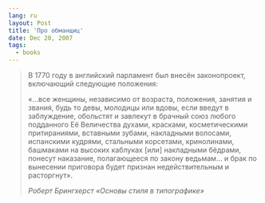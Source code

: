 ```yaml
---
lang: ru
layout: Post
title: 'Про обманщиц'
date: Dec 20, 2007
tags:
  - books
---
```


> В 1770 году в английский парламент был внесён законопроект, включающий следующие положения:
>
> «…все женщины, независимо от возраста, положения, занятия и звания, будь то девы, молодицы или вдовы, если введут в заблуждение, обольстят и завлекут в брачный союз любого подданного Её Величества духами, красками, косметическими притираниями, вставными зубами, накладными волосами, испанскими кудрями, стальными корсетами, кринолинами, башмаками на высоких каблуках [или] накладными бёдрами, понесут наказание, полагающееся по закону ведьмам… и брак по вынесении приговора будет признан недействительным и расторгнут».
>
> <cite>Роберт Брингхерст «Основы стиля в типографике»</cite>

